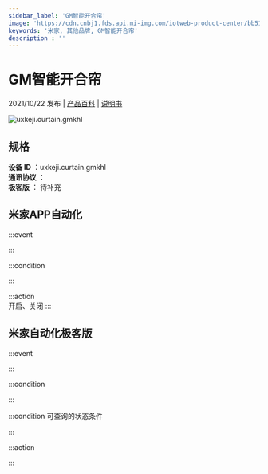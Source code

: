 ```yaml
---
sidebar_label: 'GM智能开合帘'
image: 'https://cdn.cnbj1.fds.api.mi-img.com/iotweb-product-center/bb51e49f29b4b70f079a2475a55e041b_1625187546750.png?GalaxyAccessKeyId=AKVGLQWBOVIRQ3XLEW&Expires=9223372036854775807&Signature=EKr+yJ8fjQtudIQquVuhVHxMLu0='
keywords: '米家, 其他品牌, GM智能开合帘'
description : ''
---
```

# GM智能开合帘

2021/10/22 发布 | [产品百科](https://home.mi.com/webapp/content/baike/product/index.html?model=uxkeji.curtain.gmkhl/) | [说明书](https://home.mi.com/views/introduction.html?model=uxkeji.curtain.gmkhl&region=cn)

![uxkeji.curtain.gmkhl](https://cdn.cnbj1.fds.api.mi-img.com/iotweb-product-center/bb51e49f29b4b70f079a2475a55e041b_1625187546750.png?GalaxyAccessKeyId=AKVGLQWBOVIRQ3XLEW&Expires=9223372036854775807&Signature=EKr+yJ8fjQtudIQquVuhVHxMLu0=)

## 规格  
> 
**设备 ID** ：uxkeji.curtain.gmkhl  
**通讯协议** ：  
**极客版**  ： 待补充 


## 米家APP自动化  

:::event  

:::

:::condition  

:::

:::action   
开启、关闭
:::

## 米家自动化极客版  

:::event  

:::

:::condition  

:::

:::condition 可查询的状态条件  

:::

:::action  

:::

        

